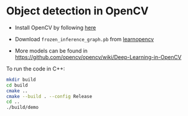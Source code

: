 
# Object detection in OpenCV


- Install OpenCV by following [here](https://thecodinginterface.com/blog/opencv-cpp-vscode/)

- Download `frozen_inference_graph.pb` from [learnopencv](https://github.com/spmallick/learnopencv/tree/master/Deep-Learning-with-OpenCV-DNN-Module/input)

- More models can be found in <https://github.com/opencv/opencv/wiki/Deep-Learning-in-OpenCV>

To run the code in C++:

```bash
mkdir build
cd build
cmake ..
cmake --build . --config Release
cd ..
./build/demo
```
